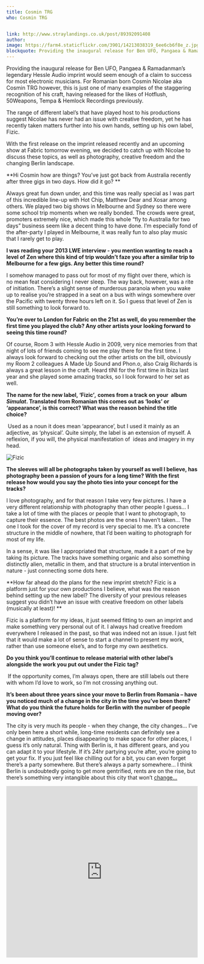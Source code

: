 ```yaml
---
title: Cosmin TRG
who: Cosmin TRG


link: http://www.straylandings.co.uk/post/89392091408
author:
image: https://farm4.staticflickr.com/3901/14213038319_6ee6cb6f8e_z.jpg
blockquote: Providing the inaugural release for Ben UFO, Pangaea & Ramadanman’s legendary Hessle Audio imprint would seem enough of a claim to success for most electronic musicians. For Romanian born Cosmin Nicolae aka Cosmin TRG however, this is just one of many examples of the staggering recognition of his craft, having released for the likes of Hotflush, 50Weapons, Tempa & Hemlock Recordings previously. 
---
```


Providing the inaugural release for Ben UFO, Pangaea & Ramadanman’s legendary Hessle Audio imprint would seem enough of a claim to success for most electronic musicians. For Romanian born Cosmin Nicolae aka Cosmin TRG however, this is just one of many examples of the staggering recognition of his craft, having released for the likes of Hotflush, 50Weapons, Tempa & Hemlock Recordings previously. 

The range of different label’s that have played host to his productions suggest Nicolae has never had an issue with creative freedom, yet he has recently taken matters further into his own hands, setting up his own label, Fizic.

With the first release on the imprint released recently and an upcoming show at Fabric tomorrow evening, we decided to catch up with Nicolae to discuss these topics, as well as photography, creative freedom and the changing Berlin landscape.

**Hi Cosmin how are things? You’ve just got back from Australia recently after three gigs in two days. How did it go? **

Always great fun down under, and this time was really special as I was part of this incredible line-up with Hot Chip, Matthew Dear and Xosar among others. We played two big shows in Melbourne and Sydney so there were some school trip moments when we really bonded. The crowds were great, promoters extremely nice, which made this whole “fly to Australia for two days” business seem like a decent thing to have done. I’m especially fond of the after-party I played in Melbourne, it was really fun to also play music that I rarely get to play. 

**I was reading your 2013 LWE interview - you mention wanting to reach a level of Zen where this kind of trip wouldn’t faze you after a similar trip to Melbourne for a few gigs. Any better this time round?**

I somehow managed to pass out for most of my flight over there, which is no mean feat considering I never sleep. The way back, however, was a rite of initiation. There’s a slight sense of murderous paranoia when you wake up to realise you’re strapped in a seat on a bus with wings somewhere over the Pacific with twenty three hours left on it. So I guess that level of Zen is still something to look forward to.

**You’re over to London for Fabric on the 21st as well, do you remember the first time you played the club? Any other artists your looking forward to seeing this time round?**

Of course, Room 3 with Hessle Audio in 2009, very nice memories from that night of lots of friends coming to see me play there for the first time. I always look forward to checking out the other artists on the bill, obviously my Room 2 colleagues A Made Up Sound and Phon.o, also Craig Richards is always a great lesson in the craft. Heard tINI for the first time in Ibiza last year and she played some amazing tracks, so I look forward to her set as well.  
  
**The name for the new label, ‘Fizic’_,_ comes from a track on your  album _Simulat_. Translated from Romanian this comes out as ‘looks’ or ‘appearance’, is this correct? What was the reason behind the title choice?**

 Used as a noun it does mean ‘appearance’, but I used it mainly as an adjective, as ‘physical’. Quite simply, the label is an extension of myself. A reflexion, if you will, the physical manifestation of  ideas and imagery in my head.

![Fizic](https://farm6.staticflickr.com/5557/14281783510_2a59ea4595_z.jpg)

**The sleeves will all be photographs taken by yourself as well I believe, has photography been a passion of yours for a long time? With the first release how would you say the photo ties into your concept for the tracks?**

I love photography, and for that reason I take very few pictures. I have a very different relationship with photography than other people I guess… I take a lot of time with the places or people that I want to photograph, to capture their essence. The best photos are the ones I haven’t taken… The one I took for the cover of my record is very special to me. It’s a concrete structure in the middle of nowhere, that I’d been waiting to photograph for most of my life. 

In a sense, it was like I appropriated that structure, made it a part of me by taking its picture. The tracks have something organic and also something distinctly alien, metallic in them, and that structure is a brutal intervention in nature - just connecting some dots here.

**How far ahead do the plans for the new imprint stretch? Fizic is a platform just for your own productions I believe, what was the reason behind setting up the new label? The diversity of your previous releases suggest you didn’t have an issue with creative freedom on other labels (musically at least)! **

Fizic is a platform for my ideas, it just seemed fitting to own an imprint and make something very personal out of it. I always had creative freedom everywhere I released in the past, so that was indeed not an issue. I just felt that it would make a lot of sense to start a channel to present my work, rather than use someone else’s, and to forge my own aesthetics.

**Do you think you’ll continue to release material with other label’s alongside the work you put out under the Fizic tag?**

 If the opportunity comes, I’m always open, there are still labels out there with whom I’d love to work, so I’m not crossing anything out. 

**It’s been about three years since your move to Berlin from Romania – have you noticed much of a change in the city in the time you’ve been there? What do you think the future holds for Berlin with the number of people moving over?**

The city is very much its people - when they change, the city changes… I’ve only been here a short while, long-time residents can definitely see a change in attitudes, places disappearing to make space for other places, I guess it’s only natural. Thing with Berlin is, it has different gears, and you can adapt it to your lifestyle. If it’s 24hr partying you’re after, you’re going to get your fix. If you just feel like chilling out for a bit, you can even forget there’s a party somewhere. But there’s always a party somewhere… I think Berlin is undoubtedly going to get more gentrified, rents are on the rise, but there’s something very intangible about this city that won’t <a href="https://www.youtube.com/watch?v=sMr2uF498sc" target="_blank">change&#8230;</a>

<iframe frameborder="no" height="450" scrolling="no" src="https://w.soundcloud.com/player/?url=https%3A//api.soundcloud.com/playlists/30537359&amp;auto_play=false&amp;hide_related=false&amp;show_comments=true&amp;show_user=true&amp;show_reposts=false&amp;visual=true" width="100%"></iframe>